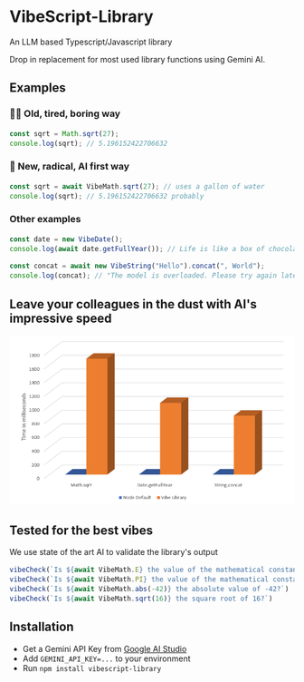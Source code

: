 # VibeScript-Library
An LLM based Typescript/Javascript library

Drop in replacement for most used library functions using Gemini AI.

## Examples

### 👨‍🦳 Old, tired, boring way
```typescript
const sqrt = Math.sqrt(27);
console.log(sqrt); // 5.196152422706632
```

### 🚀 New, radical, AI first way
```typescript
const sqrt = await VibeMath.sqrt(27); // uses a gallon of water
console.log(sqrt); // 5.196152422706632 probably
```

### Other examples
```typescript
const date = new VibeDate();
console.log(await date.getFullYear()); // Life is like a box of chocolates, you never know what year you're going to get
```

```typescript
const concat = await new VibeString("Hello").concat(", World"); 
console.log(concat); // "The model is overloaded. Please try again later."
```

## Leave your colleagues in the dust with AI's impressive speed

![Benchmark results](benchmark.PNG)

## Tested for the best vibes

We use state of the art AI to validate the library's output

```typescript
vibeCheck(`Is ${await VibeMath.E} the value of the mathematical constant e?`)
vibeCheck(`Is ${await VibeMath.PI} the value of the mathematical constant pi?`)
vibeCheck(`Is ${await VibeMath.abs(-42)} the absolute value of -42?`)
vibeCheck(`Is ${await VibeMath.sqrt(16)} the square root of 16?`)
```

## Installation
- Get a Gemini API Key from [Google AI Studio](https://aistudio.google.com/apikey)
- Add `GEMINI_API_KEY=...` to your environment 
- Run `npm install vibescript-library`
